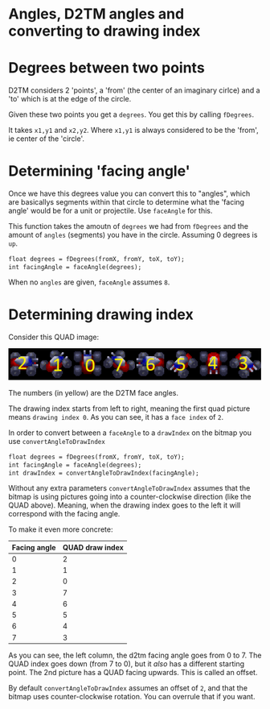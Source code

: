 # Angles, D2TM angles and converting to drawing index


# Degrees between two points
D2TM considers 2 'points', a 'from' (the center of an imaginary cirlce) and
a 'to' which is at the edge of the circle.

Given these two points you get a `degrees`. You get this by calling `fDegrees`.

It takes `x1,y1` and `x2,y2`. Where `x1,y1` is always considered to be the 'from', ie
center of the 'circle'.

# Determining 'facing angle'
Once we have this degrees value you can convert this to "angles", which
are basicallys segments within that circle to determine what the 'facing angle'
would be for a unit or projectile. Use `faceAngle` for this.

This function takes the amoutn of `degrees` we had from `fDegrees` and
the amount of `angles` (segments) you have in the circle. Assuming 0 degrees is `up`.

```
float degrees = fDegrees(fromX, fromY, toX, toY);
int facingAngle = faceAngle(degrees);
```

When no `angles` are given, `faceAngle` assumes `8`.

# Determining drawing index
Consider this QUAD image:

![](quad_face_angles.png)

The numbers (in yellow) are the D2TM face angles.

The drawing index starts from left to right, meaning the first quad picture means `drawing index 0`. As you can see, it has a `face index` of `2`.

In order to convert between a `faceAngle` to a `drawIndex` on the bitmap you use `convertAngleToDrawIndex`

```
float degrees = fDegrees(fromX, fromY, toX, toY);
int facingAngle = faceAngle(degrees);
int drawIndex = convertAngleToDrawIndex(facingAngle);
```

Without any extra parameters `convertAngleToDrawIndex` assumes that
the bitmap is using pictures going into a counter-clockwise direction (like the QUAD above).
Meaning, when the drawing index goes to the left it will correspond with the facing angle.

To make it even more concrete:

| Facing angle | QUAD draw index |
|--------------|-----------------|
| 0            | 2               |
| 1            | 1               |
| 2            | 0               |
| 3            | 7               |
| 4            | 6               |
| 5            | 5               |
| 6            | 4               |
| 7            | 3               |

As you can see, the left column, the d2tm facing angle goes from 0 to 7.
The QUAD index goes down (from 7 to 0), but it *also* has a different
starting point. The 2nd picture has a QUAD facing upwards. This is called an offset.

By default `convertAngleToDrawIndex` assumes an offset of `2`, and that
the bitmap uses counter-clockwise rotation. You can overrule that if you want.

